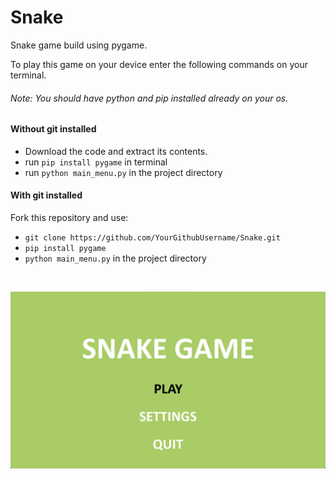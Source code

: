 # Snake

Snake game build using pygame.

To play this game on your device enter the following commands on your terminal. <br>
###### <i> Note: You should have python and pip installed already on your os. </i>

#### Without git installed
- Download the code and extract its contents.
- run `pip install pygame` in terminal
- run `python main_menu.py` in the project directory

#### With git installed
Fork this repository and use:
- `git clone https://github.com/YourGithubUsername/Snake.git`
- `pip install pygame`
- `python main_menu.py` in the project directory

<br>

<p align="center">
  <img src="README images/image.png" title="Snake Game">
</p>

